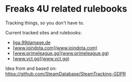 # Freaks 4U related rulebooks
Tracking things, so you don't have to.

Current tracked sites and rulebooks:
* [liga.99damage.de](liga.99damage.de)
* [www.joindota.com](www.joindota.com)
* [www.primeleague.gg](www.primeleague.gg)
* [www.vct.gg](www.vct.gg)

Idea from and based on: https://github.com/SteamDatabase/SteamTracking-GDPR
